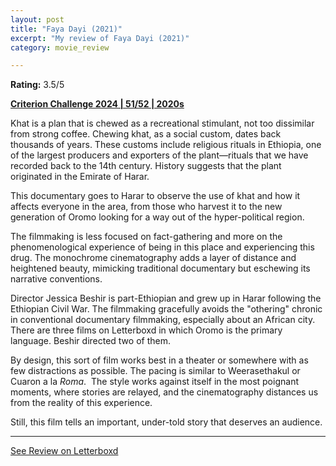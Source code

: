 ```yaml
---
layout: post
title: "Faya Dayi (2021)"
excerpt: "My review of Faya Dayi (2021)"
category: movie_review

---
```


**Rating:** 3.5/5

<b><a href="https://boxd.it/qWjuA/detail">Criterion Challenge 2024 | 51/52 | 2020s</a></b>

Khat is a plan that is chewed as a recreational stimulant, not too dissimilar from strong coffee. Chewing khat, as a social custom, dates back thousands of years. These customs include religious rituals in Ethiopia, one of the largest producers and exporters of the plant—rituals that we have recorded back to the 14th century. History suggests that the plant originated in the Emirate of Harar.

This documentary goes to Harar to observe the use of khat and how it affects everyone in the area, from those who harvest it to the new generation of Oromo looking for a way out of the hyper-political region.

The filmmaking is less focused on fact-gathering and more on the phenomenological experience of being in this place and experiencing this drug. The monochrome cinematography adds a layer of distance and heightened beauty, mimicking traditional documentary but eschewing its narrative conventions.

Director Jessica Beshir is part-Ethiopian and grew up in Harar following the Ethiopian Civil War. The filmmaking gracefully avoids the "othering" chronic in conventional documentary filmmaking, especially about an African city. There are three films on Letterboxd in which Oromo is the primary language. Beshir directed two of them.

By design, this sort of film works best in a theater or somewhere with as few distractions as possible. The pacing is similar to Weerasethakul or Cuaron a la <i>Roma</i>.  The style works against itself in the most poignant moments, where stories are relayed, and the cinematography distances us from the reality of this experience.

Still, this film tells an important, under-told story that deserves an audience.

<hr>

[See Review on Letterboxd](https://boxd.it/9gtFO1)
